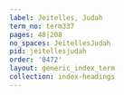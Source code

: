 ```yaml
---
label: Jeitelles, Judah
term_no: term337
pages: 48|208
no_spaces: JeitellesJudah
pid: jeitellesjudah
order: '0472'
layout: generic_index_term
collection: index-headings
---
```


